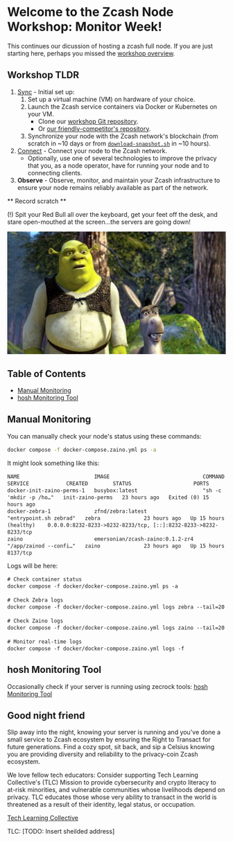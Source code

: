 # Welcome to the Zcash Node Workshop: Monitor Week!

This continues our dicussion of hosting a zcash full node. If you are just starting here, perhaps you missed the [workshop overview](./README.md). 

## Workshop TLDR
1. [Sync](./class-1-sync.md) - Initial set up:
    1. Set up a virtual machine (VM) on hardware of your choice.
    1. Launch the Zcash service containers via Docker or Kubernetes on your VM.
        - Clone our [workshop Git repository](https://github.com/zecrocks/zcash-stack).
        - Or [our friendly-competitor's repository](https://github.com/stakeholdrs/zcash-infra).
    1. Synchronize your node with the Zcash network's blockchain (from scratch in ~10 days or from [`download-snapshot.sh`](../docker/download-snapshot.sh) in ~10 hours).
1. [Connect](./class-2-connect.md) - Connect your node to the Zcash network.
    - Optionally, use one of several technologies to improve the privacy that you, as a node operator, have for running your node and to connecting clients.
1. **Observe** - Observe, monitor, and maintain your Zcash infrastructure to ensure your node remains reliably available as part of the network.

** Record scratch **

(!) Spit your Red Bull all over the keyboard, get your feet off the desk, and stare open-mouthed at the screen...the servers are going down!

![Confused](images/shrek_confused.jpg)

## Table of Contents
- [Manual Monitoring](#manual-monitoring)
- [hosh Monitoring Tool](#hosh-monitoring-tool)

## Manual Monitoring
You can manually check your node's status using these commands:
```bash
docker compose -f docker-compose.zaino.yml ps -a
```
It might look something like this: 
```
NAME                        IMAGE                              COMMAND                  SERVICE            CREATED        STATUS                    PORTS
docker-init-zaino-perms-1   busybox:latest                     "sh -c 'mkdir -p /ho…"   init-zaino-perms   23 hours ago   Exited (0) 15 hours ago   
docker-zebra-1              zfnd/zebra:latest                  "entrypoint.sh zebrad"   zebra              23 hours ago   Up 15 hours (healthy)    0.0.0.0:8232-8233->8232-8233/tcp, [::]:8232-8233->8232-8233/tcp
zaino                       emersonian/zcash-zaino:0.1.2-zr4   "/app/zainod --confi…"   zaino              23 hours ago   Up 15 hours               8137/tcp
```
Logs will be here:
```
# Check container status
docker compose -f docker/docker-compose.zaino.yml ps -a

# Check Zebra logs
docker compose -f docker/docker-compose.zaino.yml logs zebra --tail=20

# Check Zaino logs  
docker compose -f docker/docker-compose.zaino.yml logs zaino --tail=20

# Monitor real-time logs
docker compose -f docker/docker-compose.zaino.yml logs -f
```

## hosh Monitoring Tool

Occasionally check if your server is running using zecrock tools: [hosh Monitoring Tool](https://hosh.zec.rocks/zec)

## Good night friend
Slip away into the night, knowing your server is running and you've done a small service to Zcash ecosystem by ensuring the Right to Transact for future generations. Find a cozy spot, sit back, and sip a Celsius knowing you are providing diversity and reliability to the privacy-coin Zcash ecosystem.

We love fellow tech educators: Consider supporting Tech Learning Collective's (TLC) Mission to provide cybersecurity and crypto literacy to at-risk minorities, and vulnerable communities whose livelihoods depend on privacy. TLC educates those whose very ability to transact in the world is threatened as a result of their identity, legal status, or occupation.

[Tech Learning Collective](https://techlearningcollective.com/workshops/Two-Sides-of-the-Same-Coin-Transacting-Privately-with-Cryptocurrency)

TLC: 
[TODO: Insert sheilded address]